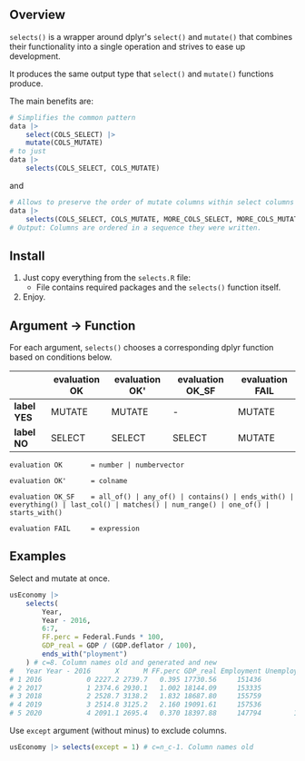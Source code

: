 ## Overview

`selects()` is a wrapper around dplyr's `select()` and `mutate()` that combines their functionality into a single operation and strives to ease up development.

It produces the same output type that `select()` and `mutate()` functions produce.

The main benefits are:

```R
# Simplifies the common pattern
data |>
	select(COLS_SELECT) |>
	mutate(COLS_MUTATE)
# to just
data |>
	selects(COLS_SELECT, COLS_MUTATE)
```

and

```R
# Allows to preserve the order of mutate columns within select columns
data |>
	selects(COLS_SELECT, COLS_MUTATE, MORE_COLS_SELECT, MORE_COLS_MUTATE)
# Output: Columns are ordered in a sequence they were written.
```

## Install

1. Just copy everything from the `selects.R` file:
   - File contains required packages and the `selects()` function itself.
2. Enjoy.

## Argument → Function

For each argument, `selects()` chooses a corresponding dplyr function based on conditions below.

|               | evaluation OK | evaluation OK' | evaluation OK_SF | evaluation FAIL |
| ------------- | ------------- | -------------- | ---------------- | --------------- |
| **label YES** | MUTATE        | MUTATE         | -                | MUTATE          |
| **label NO**  | SELECT        | SELECT         | SELECT           | MUTATE          |

```
evaluation OK		= number | numbervector

evaluation OK' 		= colname

evaluation OK_SF	= all_of() | any_of() | contains() | ends_with() | everything() | last_col() | matches() | num_range() | one_of() | starts_with()

evaluation FAIL 	= expression
```

## Examples

Select and mutate at once.

```R
usEconomy |>
    selects(
        Year,
        Year - 2016,
        6:7,
        FF.perc = Federal.Funds * 100,
        GDP_real = GDP / (GDP.deflator / 100),
        ends_with("ployment")
    ) # c=8. Column names old and generated and new
#   Year Year - 2016      X      M FF.perc GDP_real Employment Unemployment
# 1 2016           0 2227.2 2739.7   0.395 17730.56     151436         7751
# 2 2017           1 2374.6 2930.1   1.002 18144.09     153335         6982
# 3 2018           2 2528.7 3138.2   1.832 18687.80     155759         6314
# 4 2019           3 2514.8 3125.2   2.160 19091.61     157536         6001
# 5 2020           4 2091.1 2695.4   0.370 18397.88     147794        12948
```

Use `except` argument (without minus) to exclude columns.

```R
usEconomy |> selects(except = 1) # c=n_c-1. Column names old
```
